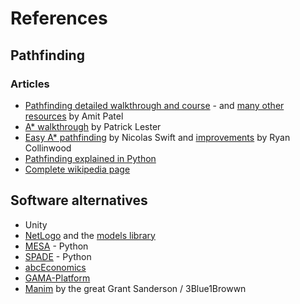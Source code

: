 # References


## Pathfinding
### Articles
- [Pathfinding detailed walkthrough and course](http://theory.stanford.edu/~amitp/GameProgramming/AStarComparison.html) - and [many other resources](http://theory.stanford.edu/~amitp/GameProgramming/) by Amit Patel
- [A* walkthrough](http://csis.pace.edu/~benjamin/teaching/cs627/webfiles/Astar.pdf) by Patrick Lester
- [Easy A* pathfinding](https://medium.com/@nicholas.w.swift/easy-a-star-pathfinding-7e6689c7f7b2) by Nicolas Swift and [improvements](https://gist.github.com/ryancollingwood/32446307e976a11a1185a5394d6657bc) by Ryan Collinwood
- [Pathfinding explained in Python](https://www.codementor.io/blog/basic-pathfinding-explained-with-python-5pil8767c1)
- [Complete wikipedia page](https://en.wikipedia.org/wiki/Pathfinding)

## Software alternatives
- Unity
- [NetLogo](https://ccl.northwestern.edu/netlogo/) and the [models library](https://ccl.northwestern.edu/netlogo/models/index.cgi)
- [MESA](https://github.com/projectmesa/mesa) - Python
- [SPADE](https://spade-mas.readthedocs.io/en/latest/readme.html) - Python
- [abcEconomics](https://abce.readthedocs.io/en/master/)
- [GAMA-Platform](https://gama-platform.github.io/)
- [Manim](https://github.com/3b1b/manim) by the great Grant Sanderson / 3Blue1Browwn